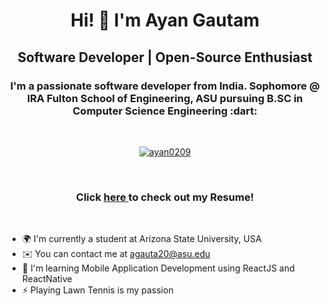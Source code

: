 <h1 align="center">Hi! 👋 I'm Ayan Gautam</h1>

<h2 align="center">Software Developer | Open-Source Enthusiast </h2>

<h3 align="center">I'm a passionate software developer from India. Sophomore @ IRA Fulton School of Engineering, ASU pursuing B.SC in Computer Science Engineering :dart:</h3>
<br>

<p align="center"> <a href="https://github.com/ryo-ma/github-profile-trophy"><img src="https://github-profile-trophy.vercel.app/?username=ayan0209&title=Stars,Followers,MultiLanguage,Repositories,Commits,PullRequest&theme=dracula&hide_border=true&no-frame=true" alt="ayan0209" /></a> </p>
<br>

<h3 align="center">Click <a href="https://drive.google.com/file/d/1SN-nCBXws-TxIaB0YomEdUuwuEJb_dIr/view?usp=sharing"> here </a> to check out my Resume! </h3>

<br>

* 🌍  I'm currently a student at Arizona State University, USA
* ✉️  You can contact me at [agauta20@asu.edu](mailto:agauta20@asu.edu)
* 🧠  I'm learning Mobile Application Development using ReactJS and ReactNative
* ⚡  Playing Lawn Tennis is my passion
<br>

<!--
**Ayan0209/Ayan0209** is a ✨ _special_ ✨ repository because its `README.md` (this file) appears on your GitHub profile.

Here are some ideas to get you started:

- 🔭 I’m currently working on ...
- 🌱 I’m currently learning ...
- 👯 I’m looking to collaborate on ...
- 🤔 I’m looking for help with ...
- 💬 Ask me about ...
- 📫 How to reach me: ...
- 😄 Pronouns: ...
- ⚡ Fun fact: ...
-->
